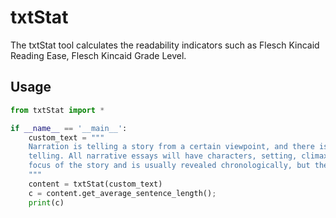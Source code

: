 # txtStat

The txtStat tool calculates the readability indicators such as Flesch Kincaid Reading Ease, Flesch Kincaid Grade Level.

## Usage

```python
from txtStat import *

if __name__ == '__main__':
    custom_text = """
    Narration is telling a story from a certain viewpoint, and there is usually a reason for the
    telling. All narrative essays will have characters, setting, climax, and most importantly, a plot. The plot is the
    focus of the story and is usually revealed chronologically, but there are sometimes flash forwards and flash backs.
    """
    content = txtStat(custom_text)
    c = content.get_average_sentence_length();
    print(c)
```